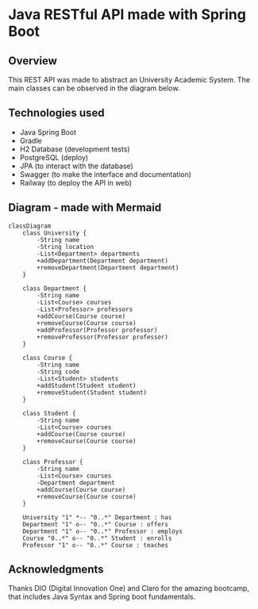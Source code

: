 # Java RESTful API made with Spring Boot

## Overview

This REST API was made to abstract an University Academic System. The main classes can be observed in the diagram below.

## Technologies used

- Java Spring Boot
- Gradle 
- H2 Database (development tests)
- PostgreSQL (deploy)
- JPA (to interact with the database)
- Swagger (to make the interface and documentation)
- Railway (to deploy the API in web)

## Diagram - made with Mermaid

```mermaid
classDiagram
    class University {
        -String name
        -String location
        -List<Department> departments
        +addDepartment(Department department)
        +removeDepartment(Department department)
    }

    class Department {
        -String name
        -List<Course> courses
        -List<Professor> professors
        +addCourse(Course course)
        +removeCourse(Course course)
        +addProfessor(Professor professor)
        +removeProfessor(Professor professor)
    }

    class Course {
        -String name
        -String code
        -List<Student> students
        +addStudent(Student student)
        +removeStudent(Student student)
    }

    class Student {
        -String name
        -List<Course> courses
        +addCourse(Course course)
        +removeCourse(Course course)
    }

    class Professor {
        -String name
        -List<Course> courses
        -Department department
        +addCourse(Course course)
        +removeCourse(Course course)
    }

    University "1" *-- "0..*" Department : has
    Department "1" o-- "0..*" Course : offers
    Department "1" o-- "0..*" Professor : employs
    Course "0..*" o-- "0..*" Student : enrolls
    Professor "1" o-- "0..*" Course : teaches
```

## Acknowledgments

Thanks DIO (Digital Innovation One) and Claro for the amazing bootcamp, that includes Java Syntax and Spring boot fundamentals.